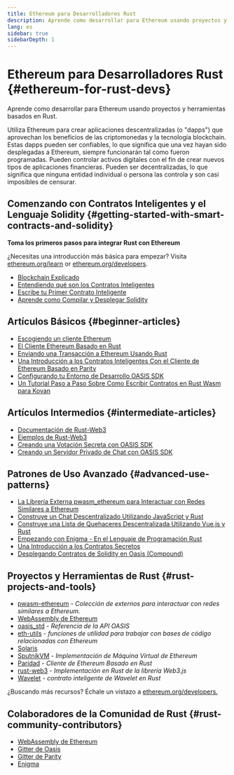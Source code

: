 ```yaml
---
title: Ethereum para Desarrolladores Rust
description: Aprende como desarrollar para Ethereum usando proyectos y herramientas basados en Rust.
lang: es
sidebar: true
sidebarDepth: 1
---
```


# Ethereum para Desarrolladores Rust {#ethereum-for-rust-devs}

<div class="featured">Aprende como desarrollar para Ethereum usando proyectos y herramientas basados en Rust.</div>

Utiliza Ethereum para crear aplicaciones descentralizadas (o "dapps") que aprovechan los beneficios de las criptomonedas y la tecnología blockchain. Estas dapps pueden ser confiables, lo que significa que una vez hayan sido desplegadas a Ethereum, siempre funcionarán tal como fueron programadas. Pueden controlar activos digitales con el fin de crear nuevos tipos de aplicaciones financieras. Pueden ser decentralizadas, lo que significa que ninguna entidad individual o persona las controla y son casi imposibles de censurar.

## Comenzando con Contratos Inteligentes y el Lenguaje Solidity {#getting-started-with-smart-contracts-and-solidity}

**Toma los primeros pasos para integrar Rust con Ethereum**

¿Necesitas una introducción más básica para empezar? Visita [ethereum.org/learn](/es/learn/) or [ethereum.org/developers](/es/developers/).

- [Blockchain Explicado](https://kauri.io/article/d55684513211466da7f8cc03987607d5/blockchain-explained)
- [Entendiendo qué son los Contratos Inteligentes](https://kauri.io/article/e4f66c6079e74a4a9b532148d3158188/ethereum-101-part-5-the-smart-contract)
- [Escribe tu Primer Contrato Inteligente](https://kauri.io/article/124b7db1d0cf4f47b414f8b13c9d66e2/remix-ide-your-first-smart-contract)
- [Aprende como Compilar y Desplegar Solidity](https://kauri.io/article/973c5f54c4434bb1b0160cff8c695369/understanding-smart-contract-compilation-and-deployment)

## Artículos Básicos {#beginner-articles}

- [Escogiendo un cliente Ethereum](https://www.trufflesuite.com/docs/truffle/reference/choosing-an-ethereum-client)
- [El Cliente Ethereum Basado en Rust](https://wiki.parity.io/Setup)
- [Enviando una Transacción a Ethereum Usando Rust](https://kauri.io/article/97c85229c66445759bb0ce642224d364/sending-ethereum-transactions-with-rust)
- [Una Introducción a los Contratos Inteligentes Con el Cliente de Ethereum Basado en Parity](https://wiki.parity.io/Smart-Contracts)
- [Configurando tu Entorno de Desarrollo OASIS SDK](https://docs.oasis.dev/quickstart.html#set-up-the-oasis-sdk)
- [Un Tutorial Paso a Paso Sobre Como Escribir Contratos en Rust Wasm para Kovan](https://github.com/paritytech/pwasm-tutorial)

## Artículos Intermedios {#intermediate-articles}

- [Documentación de Rust-Web3](https://tomusdrw.github.io/rust-web3/web3/index.html)
- [Ejemplos de Rust-Web3](https://github.com/tomusdrw/rust-web3/blob/master/examples)
- [Creando una Votación Secreta con OASIS SDK](https://docs.oasis.dev/tutorials/ballot.html#prerequisites)
- [Creando un Servidor Privado de Chat con OASIS SDK](https://docs.oasis.dev/tutorials/messaging.html#prerequisites)

## Patrones de Uso Avanzado {#advanced-use-patterns}

- [La Librería Externa pwasm_ethereum para Interactuar con Redes Similares a Ethereum](https://paritytech.github.io/pwasm-ethereum/pwasm_ethereum/)
- [Construye un Chat Descentralizado Utilizando JavaScript y Rust](https://medium.com/perlin-network/build-a-decentralized-chat-using-javascript-rust-webassembly-c775f8484b52)
- [Construye una Lista de Quehaceres Descentralizada Utilizando Vue.js y Rust ](https://medium.com/@jjmace01/build-a-decentralized-todo-app-using-vue-js-rust-webassembly-5381a1895beb)
- [Empezando con Enigma - En el Lenguaje de Programación Rust](https://blog.enigma.co/getting-started-with-discovery-the-rust-programming-language-4d1e0b06de15)
- [Una Introducción a los Contratos Secretos](https://blog.enigma.co/getting-started-with-enigma-an-intro-to-secret-contracts-cdba4fe501c2)
- [Desplegando Contratos de Solidity en Oasis (Compound)](https://docs.oasis.dev/tutorials/deploy-solidity.html#deploy-using-truffle)

## Proyectos y Herramientas de Rust {#rust-projects-and-tools}

- [pwasm-ethereum](https://github.com/paritytech/pwasm-ethereum) - _Colección de externos para interactuar con redes similares a Ethereum._
- [WebAssembly de Ethereum](https://ewasm.readthedocs.io/en/mkdocs/)
- [oasis_std](https://docs.rs/oasis-std/0.2.7/oasis_std/) - _Referencia de la API OASIS_
- [eth-utils](https://github.com/ethereum/eth-utils/) - _funciones de utilidad para trabajar con bases de código relacionadas con Ethereum_
- [Solaris](https://github.com/paritytech/sol-rs)
- [SputnikVM](https://github.com/sorpaas/rust-evm) - _Implementación de Máquina Virtual de Ethereum_
- [Paridad](https://github.com/paritytech/parity-ethereum) - _Cliente de Ethereum Basado en Rust_
- [rust-web3](https://github.com/tomusdrw/rust-web3) - _Implementación en Rust de la librería Web3.js_
- [Wavelet](https://wavelet.perlin.net/docs/smart-contracts) - _contrato inteligente de Wavelet en Rust_

¿Buscando más recursos? Échale un vistazo a [ethereum.org/developers.](/es/developers/)

## Colaboradores de la Comunidad de Rust {#rust-community-contributors}

- [WebAssembly de Ethereum](https://gitter.im/ewasm/Lobby)
- [Gitter de Oasis](https://gitter.im/Oasis-official/Lobby)
- [Gitter de Parity](https://gitter.im/paritytech/parity)
- [Enigma](https://discord.gg/SJK32GY)
